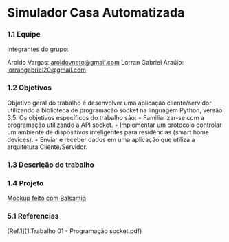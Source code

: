 # Simulador Casa Automatizada




### 1.1 Equipe

Integrantes do grupo:

Aroldo Vargas: aroldovneto@gmail.com
Lorran Gabriel Araújo: lorrangabriel20@gmail.com


### 1.2 Objetivos 

Objetivo geral do trabalho é desenvolver uma aplicação cliente/servidor utilizando a biblioteca de
programação socket na linguagem Python, versão 3.5.
Os objetivos específicos do trabalho são:
◦ Familiarizar-se com a programação utilizando a API socket.
◦ Implementar um protocolo controlar um ambiente de dispositivos inteligentes para residências
(smart home devices).
◦ Enviar e receber dados em uma aplicação que utiliza a arquitetura Cliente/Servidor.


### 1.3 Descrição do trabalho


### 1.4 Projeto

[Mockup feito com Balsamiq](Projeto/ProjetoSistemaCasa.pdf)


### 5.1 Referencias

[Ref.1](1.Trabalho 01 - Programação socket.pdf)
